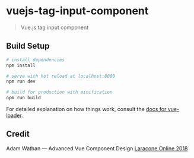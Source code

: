 # vuejs-tag-input-component

> Vue.js tag input component

## Build Setup

``` bash
# install dependencies
npm install

# serve with hot reload at localhost:8080
npm run dev

# build for production with minification
npm run build
```

For detailed explanation on how things work, consult the [docs for vue-loader](http://vuejs.github.io/vue-loader).

## Credit

Adam Wathan — Advanced Vue Component Design [Laracone Online 2018](https://laracon.net/#the-schedule)
